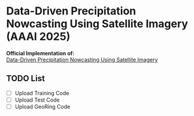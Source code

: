 # Data-Driven Precipitation Nowcasting Using Satellite Imagery (AAAI 2025)

**Official Implementation of:**  
[Data-Driven Precipitation Nowcasting Using Satellite Imagery](https://arxiv.org/abs/2412.11480)

## TODO List
- [ ] Upload Training Code
- [ ] Upload Test Code
- [ ] Upload GeoRing Code
